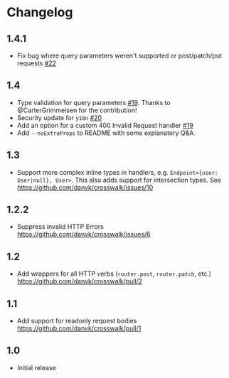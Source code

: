 # Changelog

## 1.4.1

- Fix bug where query parameters weren't supported or post/patch/put requests [#22](https://github.com/danvk/crosswalk/pull/22)

## 1.4

- Type validation for query parameters [#19](https://github.com/danvk/crosswalk/issues/19).
  Thanks to @CarterGrimmeisen for the contribution!
- Security update for `y18n` [#20](https://github.com/danvk/crosswalk/pull/20)
- Add an option for a custom 400 Invalid Request handler [#19](https://github.com/danvk/crosswalk/pull/19)
- Add `--noExtraProps` to README with some explanatory Q&A.

## 1.3

- Support more complex inline types in handlers, e.g. `Endpoint<{user: User|null}, User>`.
  This also adds support for intersection types.
  See <https://github.com/danvk/crosswalk/issues/10>

## 1.2.2

- Suppress invalid HTTP Errors <https://github.com/danvk/crosswalk/issues/6>

## 1.2

- Add wrappers for all HTTP verbs (`router.post`, `router.patch`, etc.) <https://github.com/danvk/crosswalk/pull/2>

## 1.1

- Add support for readonly request bodies <https://github.com/danvk/crosswalk/pull/1>

## 1.0

- Initial release
